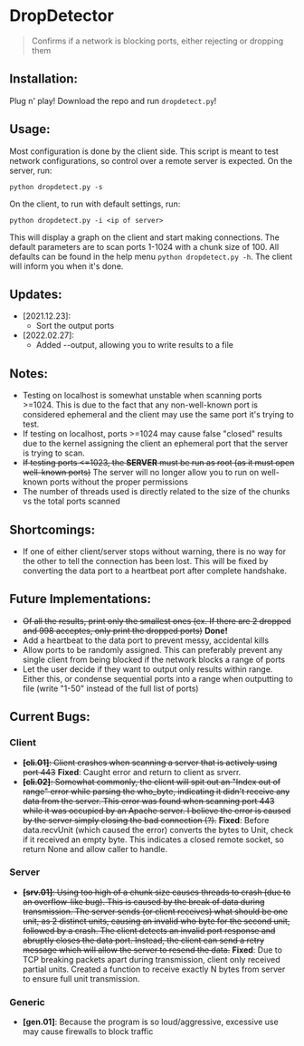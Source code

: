 # DropDetector
> Confirms if a network is blocking ports, either rejecting or dropping them

## Installation:
Plug n' play! Download the repo and run `dropdetect.py`!

## Usage:
Most configuration is done by the client side. This script is meant to test network configurations, so control over a remote server is expected.
On the server, run:
```
python dropdetect.py -s
```
On the client, to run with default settings, run:
```
python dropdetect.py -i <ip of server>
```
This will display a graph on the client and start making connections. The default parameters are to scan ports 1-1024 with a chunk size of 100. All defaults can be found in the help menu `python dropdetect.py -h`. The client will inform you when it's done.

## Updates:
- [2021.12.23]:
  - Sort the output ports
- [2022.02.27]:
  - Added --output, allowing you to write results to a file

## Notes:
- Testing on localhost is somewhat unstable when scanning ports >=1024. This is due to the fact that any non-well-known port is considered ephemeral and the client may use the same port it's trying to test.
- If testing on localhost, ports >=1024 may cause false "closed" results due to the kernel assigning the client an ephemeral port that the server is trying to scan.
- ~~If testing ports <=1023, the **SERVER** must be run as root (as it must open well-known ports)~~ The server will no longer allow you to run on well-known ports without the proper permissions
- The number of threads used is directly related to the size of the chunks vs the total ports scanned

## Shortcomings:
- If one of either client/server stops without warning, there is no way for the other to tell the connection has been lost. This will be fixed by converting the data port to a heartbeat port after complete handshake.

## Future Implementations:
- ~~Of all the results, print only the smallest ones (ex. If there are 2 dropped and 998 acceptes, only print the dropped ports)~~ **Done!**
- Add a heartbeat to the data port to prevent messy, accidental kills
- Allow ports to be randomly assigned. This can preferably prevent any single client from being blocked if the network blocks a range of ports
- Let the user decide if they want to output only results within range. Either this, or condense sequential ports into a range when outputting to file (write "1-50" instead of the full list of ports)


## Current Bugs:

### Client
- ~~**[cli.01]**: Client crashes when scanning a server that is actively using port 443~~ **Fixed**: Caught error and return to client as srverr.
- ~~**[cli.02]**: Somewhat commonly, the client will spit out an "Index out of range" error while parsing the who_byte, indicating it didn't receive any data from the server. This error was found when scanning port 443 while it was occupied by an Apache server. I believe the error is caused by the server simply closing the bad connection (?).~~ **Fixed**: Before data.recvUnit (which caused the error) converts the bytes to Unit, check if it received an empty byte. This indicates a closed remote socket, so return None and allow caller to handle.

### Server
- ~~**[srv.01]**: Using too high of a chunk size causes threads to crash (due to an overflow-like bug). This is caused by the break of data during transmission. The server sends (or client receives) what should be one unit, as 2 distinct units, causing an invalid who byte for the second unit, followed by a crash. The client detects an invalid port response and abruptly closes the data port. Instead, the client can send a retry message which will allow the server to resend the data.~~ **Fixed**: Due to TCP breaking packets apart during transmission, client only received partial units. Created a function to receive exactly N bytes from server to ensure full unit transmission.

### Generic
- **[gen.01]**: Because the program is so loud/aggressive, excessive use may cause firewalls to block traffic
